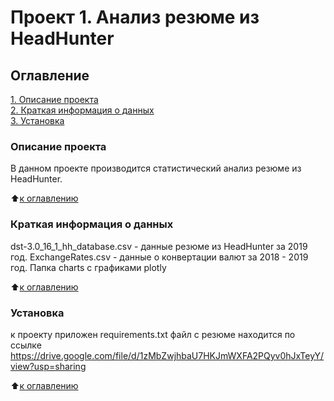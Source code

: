 # Проект 1. Анализ резюме из HeadHunter

## Оглавление  
[1. Описание проекта](README.md#Описание-проекта)  
[2. Краткая информация о данных](README.md#Краткая-информация-о-данных)  
[3. Установка](README.md#Установка)  

### Описание проекта    
В данном проекте производится статистический анализ резюме из HeadHunter.

:arrow_up:[к оглавлению](README.md#Оглавление)


### Краткая информация о данных
dst-3.0_16_1_hh_database.csv - данные резюме из HeadHunter за 2019 год.
ExchangeRates.csv - данные о конвертации валют за 2018 - 2019 год.
Папка charts с графиками plotly

:arrow_up:[к оглавлению](README.md#Оглавление)


### Установка  
к проекту приложен requirements.txt
файл с резюме находится по ссылке https://drive.google.com/file/d/1zMbZwjhbaU7HKJmWXFA2PQyv0hJxTeyY/view?usp=sharing

:arrow_up:[к оглавлению](README.md#Оглавление)